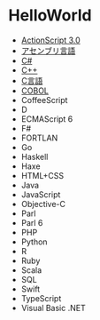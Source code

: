 # HelloWorld

* [ActionScript 3.0](https://github.com/TakashiNishimura/HelloWorld/tree/master/ActionScript/README.md)
* [アセンブリ言語](https://github.com/TakashiNishimura/HelloWorld/tree/master/Assembly/README.md)
* [C#](https://github.com/TakashiNishimura/HelloWorld/blob/master/C%23/README.md)
* [C++](https://github.com/TakashiNishimura/HelloWorld/blob/master/C%2B%2B/README.md)
* [C言語](https://github.com/TakashiNishimura/HelloWorld/blob/master/C/README.md)
* [COBOL](https://github.com/TakashiNishimura/HelloWorld/tree/master/COBOL/README.md)
* CoffeeScript
* D
* ECMAScript 6
* F#
* FORTLAN
* Go
* Haskell
* Haxe
* HTML+CSS
* Java
* JavaScript
* Objective-C
* Parl
* Parl 6
* PHP
* Python
* R
* Ruby
* Scala
* SQL
* Swift
* TypeScript
* Visual Basic .NET
